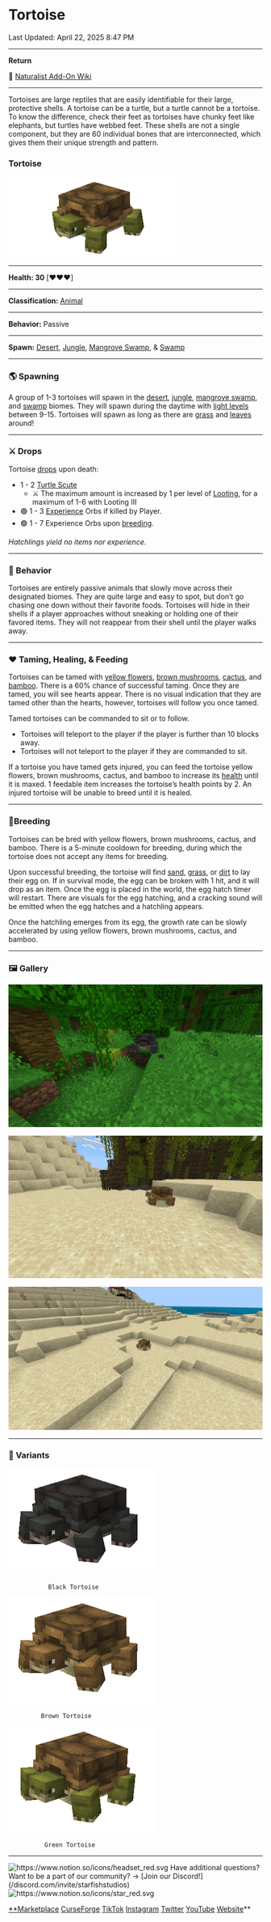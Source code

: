 # Tortoise

Last Updated: April 22, 2025 8:47 PM

---

**Return**

🐻 [Naturalist Add-On Wiki](/www.notion.so/1a7a9a61c3f1800c8e32e893d6e7f430?pvs=21)

---

Tortoises are large reptiles that are easily identifiable for their large, protective shells. A tortoise can be a turtle, but a turtle cannot be a tortoise. To know the difference, check their feet as tortoises have chunky feet like elephants, but turtles have webbed feet. These shells are not a single component, but they are 60 individual bones that are interconnected, which gives them their unique strength and pattern. 

<aside>

### **Tortoise**

![tortoise.gif](tortoise.gif)

---

**Health: 30** [♥️♥️♥️]

---

**Classification:** [Animal](/minecraft.fandom.com/wiki/Animal)

---

**Behavior:** Passive

---

**Spawn:** [Desert](/minecraft.wiki/w/Desert), [Jungle](/minecraft.wiki/w/Jungle), [Mangrove Swamp](/minecraft.wiki/w/Swamp), & [Swamp](/minecraft.wiki/w/Swamp)

</aside>

---

### 🌎 Spawning

A group of 1-3 tortoises will spawn in the [desert](/minecraft.wiki/w/Desert), [jungle](/minecraft.wiki/w/Jungle), [mangrove swamp](/minecraft.wiki/w/Swamp), and [swamp](/minecraft.wiki/w/Swamp) biomes. They will spawn during the daytime with [light levels](/minecraft.fandom.com/wiki/Light) between 9-15. Tortoises will spawn as long as there are [grass](/minecraft.fandom.com/wiki/Grass_Block) and [leaves](/minecraft.wiki/w/Leaves) around!

---

### ⚔️ Drops

Tortoise [drops](/minecraft.fandom.com/wiki/Drops) upon death:

- 1 - 2 [Turtle Scute](/minecraft.wiki/w/Turtle_Scute)
    - ⚔️ The maximum amount is increased by 1 per level of [Looting](/minecraft.fandom.com/wiki/Looting), for a maximum of 1-6 with Looting III
- 🟢 1 - 3 [Experience](/minecraft.fandom.com/wiki/Experience) Orbs if killed by Player.
- 🟢 1 - 7 Experience Orbs upon [breeding](/minecraft.fandom.com/wiki/Breeding).

*Hatchlings yield no items nor experience.*

---

### 🧠 Behavior

Tortoises are entirely passive animals that slowly move across their designated biomes. They are quite large and easy to spot, but don’t go chasing one down without their favorite foods. Tortoises will hide in their shells if a player approaches without sneaking or holding one of their favored items. They will not reappear from their shell until the player walks away.

---

### ❤️ Taming, Healing, & Feeding

Tortoises can be tamed with [yellow flowers](/minecraft.wiki/w/Dandelion), [brown mushrooms](/minecraft.wiki/w/Mushroom), [cactus](/minecraft.wiki/w/Cactus), and [bamboo](/minecraft.wiki/w/Bamboo).  There is a 60% chance of successful taming. Once they are tamed, you will see hearts appear. There is no visual indication that they are tamed other than the hearts, however, tortoises will follow you once tamed.

Tamed tortoises can be commanded to sit or to follow.

- Tortoises will teleport to the player if the player is further than 10 blocks away.
- Tortoises will not teleport to the player if they are commanded to sit.

If a tortoise you have tamed gets injured, you can feed the tortoise yellow flowers, brown mushrooms, cactus, and bamboo to increase its [health](/minecraft.fandom.com/wiki/Health) until it is maxed. 1 feedable item increases the tortoise’s health points by 2. An injured tortoise will be unable to breed until it is healed. 

---

### 🥚Breeding

Tortoises can be bred with yellow flowers, brown mushrooms, cactus, and bamboo. There is a 5-minute cooldown for breeding, during which the tortoise does not accept any items for breeding.

Upon successful breeding, the tortoise will find [sand](/minecraft.wiki/w/Sand), [grass](/minecraft.fandom.com/wiki/Grass_Block), or [dirt](/minecraft.wiki/w/Dirt) to lay their egg on. If in survival mode, the egg can be broken with 1 hit, and it will drop as an item. Once the egg is placed in the world, the egg hatch timer will restart. There are visuals for the egg hatching, and a cracking sound will be emitted when the egg hatches and a hatchling appears.

Once the hatchling emerges from its egg, the growth rate can be slowly accelerated by using yellow flowers, brown mushrooms, cactus, and bamboo.

---

### 🖼️ Gallery

![black_tortoise.PNG](black_tortoise.png)

![brown_tortoise.PNG](brown_tortoise.png)

![brown_turtle.PNG](brown_turtle.png)

---

### 🎨 Variants

![               Black Tortoise](black_tortoise.gif)

               Black Tortoise

![             Brown Tortoise](brown_tortoise.gif)

             Brown Tortoise

![              Green Tortoise](green_tortoise.gif)

              Green Tortoise

---

<aside>
<img src="https://www.notion.so/icons/headset_red.svg" alt="https://www.notion.so/icons/headset_red.svg" width="40px" /> Have additional questions? Want to be a part of our community? → [Join our Discord!](/discord.com/invite/starfishstudios)

</aside>

<aside>
<img src="https://www.notion.so/icons/star_red.svg" alt="https://www.notion.so/icons/star_red.svg" width="40px" />

[**Marketplace](/www.minecraft.net/en-us/marketplace/creator?name=Starfish%20Studios)      [CurseForge](/www.curseforge.com/members/starfish_studios/projects)      [TikTok](/www.tiktok.com/@starfishstudios)      [Instagram](/www.instagram.com/starfishstudiosinc/)      [Twitter](/twitter.com/starfishstudios)      [YouTube](/www.youtube.com/@starfishstudios)      [Website](/starfish-studios.com/)**

</aside>
